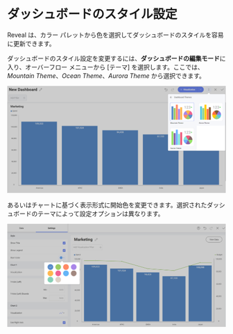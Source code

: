 # ダッシュボードのスタイル設定

Reveal は、カラー パレットから色を選択してダッシュボードのスタイルを容易に更新できます。

ダッシュボードのスタイル設定を変更するには、**ダッシュボードの編集モード**に入り、オーバーフロー メニューから [テーマ] を選択します。ここでは、*Mountain Theme*、*Ocean Theme*、*Aurora Theme* から選択できます。

<img src="images/dashboards-styling-themes.png" alt="Changing the dashboard theme" class="responsive-img"/>

あるいはチャートに基づく表示形式に開始色を変更できます。選択されたダッシュボードのテーマによって設定オプションは異なります。

<img src="images/styling-dashboard-start-color.png" alt="Changing the start color of a visualization" class="responsive-img"/>
